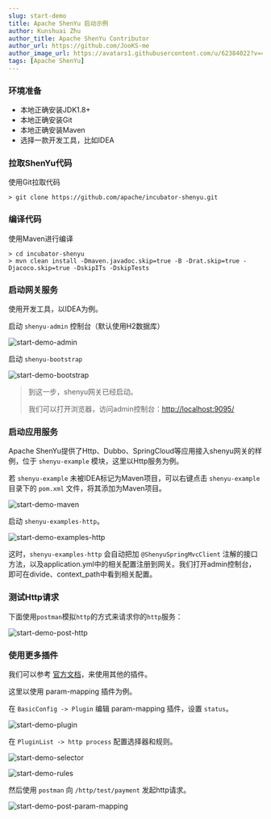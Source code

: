 ```yaml
---
slug: start-demo
title: Apache ShenYu 启动示例
author: Kunshuai Zhu
author_title: Apache ShenYu Contributor
author_url: https://github.com/JooKS-me
author_image_url: https://avatars1.githubusercontent.com/u/62384022?v=4
tags: [Apache ShenYu]
---
```


### 环境准备

- 本地正确安装JDK1.8+
- 本地正确安装Git
- 本地正确安装Maven
- 选择一款开发工具，比如IDEA

### 拉取ShenYu代码

使用Git拉取代码

```shell
> git clone https://github.com/apache/incubator-shenyu.git
```

### 编译代码

使用Maven进行编译

```shell
> cd incubator-shenyu
> mvn clean install -Dmaven.javadoc.skip=true -B -Drat.skip=true -Djacoco.skip=true -DskipITs -DskipTests
```

### 启动网关服务

使用开发工具，以IDEA为例。

启动 `shenyu-admin` 控制台（默认使用H2数据库）

![start-demo-admin](/img/activities/start-demo/start-demo-admin.png)

启动 `shenyu-bootstrap`

![start-demo-bootstrap](/img/activities/start-demo/start-demo-bootstrap.png)

> 到这一步，shenyu网关已经启动。
>
> 我们可以打开浏览器，访问admin控制台：[http://localhost:9095/](http://localhost:9095/)

### 启动应用服务

Apache ShenYu提供了Http、Dubbo、SpringCloud等应用接入shenyu网关的样例，位于 `shenyu-example` 模块，这里以Http服务为例。

若 `shenyu-example` 未被IDEA标记为Maven项目，可以右键点击 `shenyu-example` 目录下的 `pom.xml` 文件，将其添加为Maven项目。

![start-demo-maven](/img/activities/start-demo/start-demo-maven.png)

启动 `shenyu-examples-http`。

![start-demo-examples-http](/img/activities/start-demo/start-demo-examples-http.png)

这时，`shenyu-examples-http` 会自动把加 `@ShenyuSpringMvcClient` 注解的接口方法，以及application.yml中的相关配置注册到网关。我们打开admin控制台，即可在divide、context_path中看到相关配置。

### 测试Http请求

下面使用`postman`模拟`http`的方式来请求你的`http`服务：

![start-demo-post-http](/img/activities/start-demo/start-demo-post-http.png)

### 使用更多插件

我们可以参考 [官方文档](../docs/index)，来使用其他的插件。

这里以使用 param-mapping 插件为例。

在 `BasicConfig -> Plugin` 编辑 param-mapping 插件，设置 `status`。

![start-demo-plugin](/img/activities/start-demo/start-demo-plugin.png)

在 `PluginList -> http process` 配置选择器和规则。

![start-demo-selector](/img/activities/start-demo/start-demo-selector.png)

![start-demo-rules](/img/activities/start-demo/start-demo-rules.png)

然后使用 `postman` 向 `/http/test/payment` 发起http请求。

![start-demo-post-param-mapping](/img/activities/start-demo/start-demo-post-param-mapping.png)
